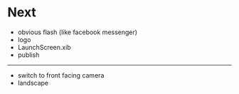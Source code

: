 # Next

* obvious flash (like facebook messenger)
* logo
* LaunchScreen.xib
* publish

---

* switch to front facing camera
* landscape
